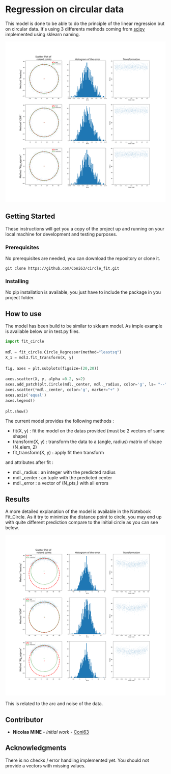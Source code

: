 # Regression on circular data

This model is done to be able to do the principle of the linear regression but on circular data. It's using 3 differents methods coming from [scipy](http://scipy-cookbook.readthedocs.io/items/Least_Squares_Circle.html) implemented using sklearn naming.

![rendering](https://github.com/Coni63/fit_circle/blob/master/plot.png)

## Getting Started

These instructions will get you a copy of the project up and running on your local machine for development and testing purposes.

### Prerequisites

No prerequisites are needed, you can download the repository or clone it. 

```
git clone https://github.com/Coni63/circle_fit.git
```

### Installing

No pip installation is available, you just have to include the package in you project folder.


## How to use

The model has been build to be similar to sklearn model. As imple example is available below or in test.py files.

```python
import fit_circle

mdl = fit_circle.Circle_Regressor(method="leastsq")
X_1 = mdl3.fit_transform(X, y)

fig, axes = plt.subplots(figsize=(20,20))

axes.scatter(X, y, alpha =0.2, s=2)
axes.add_patch(plt.Circle(mdl._center, mdl._radius, color='g', ls= "--", lw=2, fill=False, label="Prediction"))
axes.scatter(*mdl._center, color='g', marker="+" )
axes.axis('equal')
axes.legend()

plt.show()
```

The current model provides the following methods :

- fit(X, y) : fit the model on the datas provided (must be 2 vectors of same shape)
- transform(X, y) : transform the data to a (angle, radius) matrix of shape (N_elem, 2)
- fit_transform(X, y) : apply fit then transform

and attributes after fit :

- mdl._radius : an integer with the predicted radius
- mdl._center : an tuple with the predicted center
- mdl._error :  a vector of (N_pts,) with all errors

## Results

A more detailed explanation of the model is available in the Notebook Fit_Circle. As it try to minimize the distance point to circle, you may end up with quite different prediction compare to the initial circle as you can see below.

![rendering](https://github.com/Coni63/fit_circle/blob/master/plot_noise.png)

This is related to the arc and noise of the data.


## Contributor

* **Nicolas MINE** - *Initial work* - [Coni63](https://github.com/Coni63)


## Acknowledgments

There is no checks / error handling implemented yet.
You should not provide a vectors with missing values. 